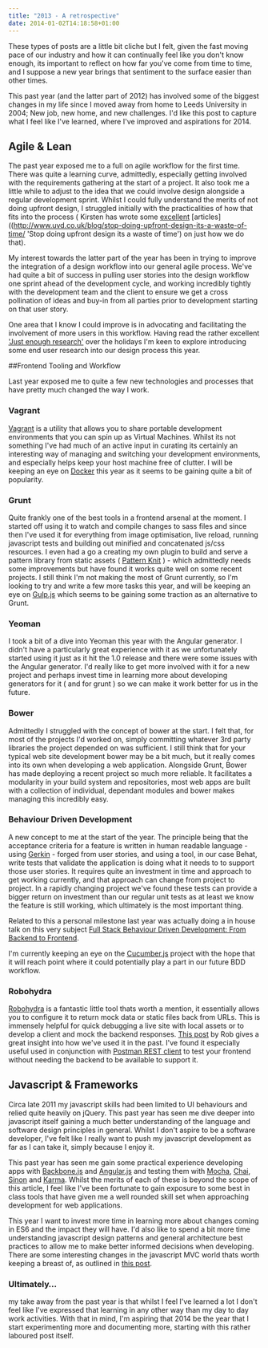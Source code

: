 ```yaml
---
title: "2013 - A retrospective"
date: 2014-01-02T14:18:58+01:00
---
```


These types of posts are a little bit cliche but I felt, given the fast moving pace of our industry and how it can continually feel like you don't know enough, its important to reflect on how far you've come from time to time, and I suppose a new year brings that sentiment to the surface easier than other times.

This past year (and the latter part of 2012) has involved some of the biggest changes in my life since I moved away from home to Leeds University in 2004; New job, new home, and new challenges. I'd like this post to capture what I feel like I've learned, where I've improved and aspirations for 2014.

<!--more-->

## Agile &amp; Lean
The past year exposed me to a full on agile workflow for the first time. There was quite a learning curve, admittedly, especially getting involved with the requirements gathering at the start of a project. It also took me a little while to adjust to the idea that we could involve design alongside a regular development sprint. Whilst I could fully understand the merits of not doing upfront design, I struggled initially with the practicalities of how that fits into the process ( Kirsten has wrote some [excellent](http://www.uvd.co.uk/blog/designing-for-user-stories/ 'Designing for user stories') [articles]((http://www.uvd.co.uk/blog/stop-doing-upfront-design-its-a-waste-of-time/ 'Stop doing upfront design its a waste of time') on just how we do that).

My interest towards the latter part of the year has been in trying to improve the integration of a design workflow into our general agile process. We've had quite a bit of success in pulling user stories into the design workflow one sprint ahead of the development cycle, and working incredibly tightly with the development team and the client to ensure we get a cross pollination of ideas and buy-in from all parties prior to development starting on that user story.

One area that I know I could improve is in advocating and facilitating the involvement of more users in this workflow. Having read the rather excellent ['Just enough research'](http://www.abookapart.com/products/just-enough-research) over the holidays I'm keen to explore introducing some end user research into our design process this year.

##Frontend Tooling and Workflow

Last year exposed me to quite a few new technologies and processes that have pretty much changed the way I work.

### Vagrant

[Vagrant](http://www.vagrantup.com/) is a utility that allows you to share portable development environments that you can spin up as Virtual Machines. Whilst its not something I've had much of an active input in curating its certainly an interesting way of managing and switching your development environments, and especially helps keep your host machine free of clutter. I will be keeping an eye on [Docker](https://www.docker.io/) this year as it seems to be gaining quite a bit of popularity.

### Grunt
Quite frankly one of the best tools in a frontend arsenal at the moment. I started off using it to watch and compile changes to sass files and since then I've used it for everything from image optimisation, live reload, running javascript tests and building out minified and concatenated js/css resources. I even had a go a creating my own plugin to build and serve a pattern library from static assets ( [Pattern Knit](https://github.com/ryanhyslop/grunt-pattern-knit) ) - which admittedly needs some improvements but have found it works quite well on some recent projects. I still think I'm not making the most of Grunt currently, so I'm looking to try and write a few more tasks this year, and will be keeping an eye on [Gulp.js](http://gulpjs.com/) which seems to be gaining some traction as an alternative to Grunt.

### Yeoman
I took a bit of a dive into Yeoman this year with the Angular generator. I didn't have a particularly great experience with it as we unfortunately started using it just as it hit the 1.0 release and there were some issues with the Angular generator. I'd really like to get more involved with it for a new project and perhaps invest time in learning more about developing generators for it ( and for grunt ) so we can make it work better for us in the future.

### Bower

Admittedly I struggled with the concept of bower at the start. I felt that, for most of the projects I'd worked on, simply committing whatever 3rd party libraries the project depended on was sufficient. I still think that for your typical web site development bower may be a bit much, but it really comes into its own when developing a web application. Alongside Grunt, Bower has made deploying a recent project so much more reliable.
It facilitates a modularity in your build system and repositories, most web apps are built with a collection of individual, dependant modules and bower makes managing this incredibly easy.

### Behaviour Driven Development

A new concept to me at the start of the year. The principle being that the acceptance criteria for a feature is written in human readable language - using [Gerkin](http://docs.behat.org/guides/1.gherkin.html) - forged from user stories, and using a tool, in our case Behat, write tests that validate the application is doing what it needs to to support those user stories. It requires quite an investment in time and approach to get working currently, and that approach can change from project to project. In a rapidly changing project we've found these tests can provide a bigger return on investment than our regular unit tests as at least we know the feature is still working, which ultimately is the most important thing.

Related to this a personal milestone last year was actually doing a in house talk on this very subject [Full Stack Behaviour Driven Development: From Backend to Frontend](http://www.youtube.com/watch?v=DeXGZQkGqpA).

I'm currently keeping an eye on the [Cucumber.js](https://github.com/cucumber/cucumber-js) project with the hope that it will reach point where it could potentially play a part in our future BDD workflow.

### Robohydra
[Robohydra](http://robohydra.org/) is a fantastic little tool thats worth a mention, it essentially allows you to configure it to return mock data or static files back from URLs. This is immensely helpful for quick debugging a live site with local assets or to develop a client and mock the backend responses. [This post](http://robsquir.es/blog/2013/03/06/bdd-tips-mocking-an-api/ "BDD tips mocking an api") by Rob gives a great insight into how we've used it in the past. I've found it especially useful used in conjunction with [Postman REST client](https://chrome.google.com/webstore/detail/postman-rest-client) to test your frontend without needing the backend to be available to support it.

## Javascript &amp; Frameworks

Circa late 2011 my javascript skills had been limited to UI behaviours and relied quite heavily on jQuery. This past year has seen me dive deeper into javascript itself gaining a much better understanding of the language and software design principles in general. Whilst I don't aspire to be a software developer, I've felt like I really want to push my javascript development as far as I can take it, simply because I enjoy it.

This past year has seen me gain some practical experience developing apps with [Backbone.js](http://backbonejs.org/) and [Angular.js](http://angularjs.org/) and testing them with [Mocha](http://visionmedia.github.io/mocha/), [Chai](http://chaijs.com/), [Sinon](http://sinonjs.org/) and [Karma](http://karma-runner.github.io/0.10/index.html). Whilst the merits of each of these is beyond the scope of this article, I feel like I've been fortunate to gain exposure to some best in class tools that have given me a well rounded skill set when approaching development for web applications.

This year I want to invest more time in learning more about changes coming in ES6 and the impact they will have. I'd also like to spend a bit more time understanding javascript design patterns and general architecture best practices to allow me to make better informed decisions when developing. There are some interesting changes in the javascript MVC world thats worth keeping a breast of, as outlined in [this post](http://swannodette.github.io/2013/12/17/the-future-of-javascript-mvcs/).

### Ultimately&hellip;
my take away from the past year is that whilst I feel I've learned a lot I don't feel like I've expressed that learning in any other way than my day to day work activities. With that in mind, I'm aspiring that 2014 be the year that I start experimenting more and documenting more, starting with this rather laboured post itself.
